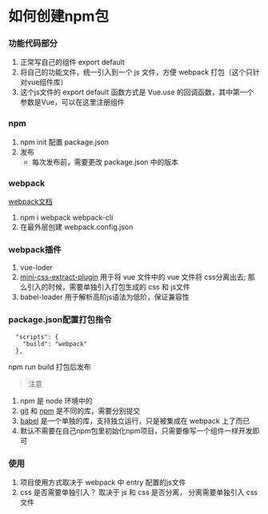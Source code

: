# 如何创建npm包
### 功能代码部分
1. 正常写自己的组件 export default
2. 将自己的功能文件，统一引入到一个 js 文件，方便 webpack 打包（这个只针对vue组件库）
3. 这个js文件的 export default 函数方式是 Vue.use 的回调函数，其中第一个参数是Vue，可以在这里注册组件

### npm
1. npm init 配置 package.json
2. 发布
    - 每次发布前，需要更改 package.json 中的版本

### webpack
[webpack文档](https://webpack.js.org/concepts/)
1. npm i webpack webpack-cli
2. 在最外层创建 webpack.config.json


### webpack插件
1. vue-loder 
2. [mini-css-extract-plugin](https://vue-loader-v14.vuejs.org/zh-cn/configurations/extract-css.html) 用于将 vue 文件中的 vue 文件将 css分离出去; 那么引入的时候，需要单独引入打包生成的 css 和 js文件
3. babel-loader 用于解析高阶js语法为低阶，保证兼容性

### package.json配置打包指令
```
  "scripts": {
    "build": "webpack"
  },
```
npm run build 打包后发布

>注意
1. npm 是 node 环境中的
2. [git](https://github.com) 和 [npm](https://www.npmjs.com/) 是不同的库，需要分别提交
3. [babel](babeljs.cn/docs/) 是一个单独的库，支持独立运行，只是被集成在 webpack 上了而已
4. 默认不需要在自己npm包里初始化npm项目，只需要像写一个组件一样开发即可


### 使用
1. 项目使用方式取决于 webpack 中 entry 配置的js文件
2. css 是否需要单独引入？ 取决于 js 和 css 是否分离， 分离需要单独引入 css 文件